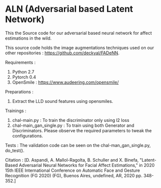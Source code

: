 # ALN (Adversarial based Latent Network)

This the Source code for our adversarial based neural network for affect estimations in the wild. 

This source code holds the image augmentations techniques used on our other repositories : https://github.com/deckyal/FADeNN. 

Requirements : 
  1. Python 2.7
  2. Pytorch 0.4
  3. OpenSmile : https://www.audeering.com/opensmile/

Preparations : 
  1. Extract the LLD sound features using opensmiles. 

Trainings : 
  1. chal-main.py : To train the discriminator only using l2 loss
  2. chal-main_gan_single.py : To train using both Generator and Discriminators. 
  Please observe the required parameters to tweak the configurations.
  
Tests : 
  The validation code can be seen on the chal-man_gan_single.py, do_test().

Citation : 
[D. Aspandi, A. Mallol-Ragolta, B. Schuller and X. Binefa,  "Latent-Based Adversarial Neural Networks for Facial Affect Estimations," in 2020 15th IEEE International Conference on Automatic Face and Gesture Recognition (FG 2020) (FG), Buenos Aires, undefined, AR, 2020 pp. 348-352.]
